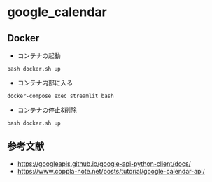 # google_calendar

## Docker
* コンテナの起動
```
bash docker.sh up
```

* コンテナ内部に入る
```
docker-compose exec streamlit bash
```

* コンテナの停止&削除
```
bash docker.sh up
```

## 参考文献
* https://googleapis.github.io/google-api-python-client/docs/
* https://www.coppla-note.net/posts/tutorial/google-calendar-api/